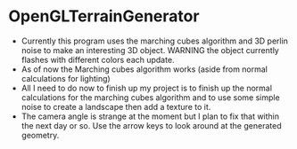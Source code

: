 # OpenGLTerrainGenerator

- Currently this program uses the marching cubes algorithm and 3D perlin noise to make an interesting 3D object. WARNING the object currently flashes with different colors each update.
- As of now the Marching cubes algorithm works (aside from normal calculations for lighting)
- All I need to do now to finish up my project is to finish up the normal calculations for the marching cubes algorithm and to use some simple noise to create a landscape then add a texture to it.
- The camera angle is strange at the moment but I plan to fix that within the next day or so. Use the arrow keys to look around at the generated geometry.
